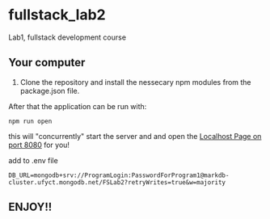 # fullstack_lab2
Lab1, fullstack development course

## Your computer
1. Clone the repository and install the nessecary npm modules from the package.json file.

After that the application can be run with:
```
npm run open
```
this will "concurrently" start the server and and open the [Localhost Page on port 8080](http://localhost:8080/) for you!

add to .env file

```
DB_URL=mongodb+srv://ProgramLogin:PasswordForProgram1@markdb-cluster.ufyct.mongodb.net/FSLab2?retryWrites=true&w=majority
```

## ENJOY!!